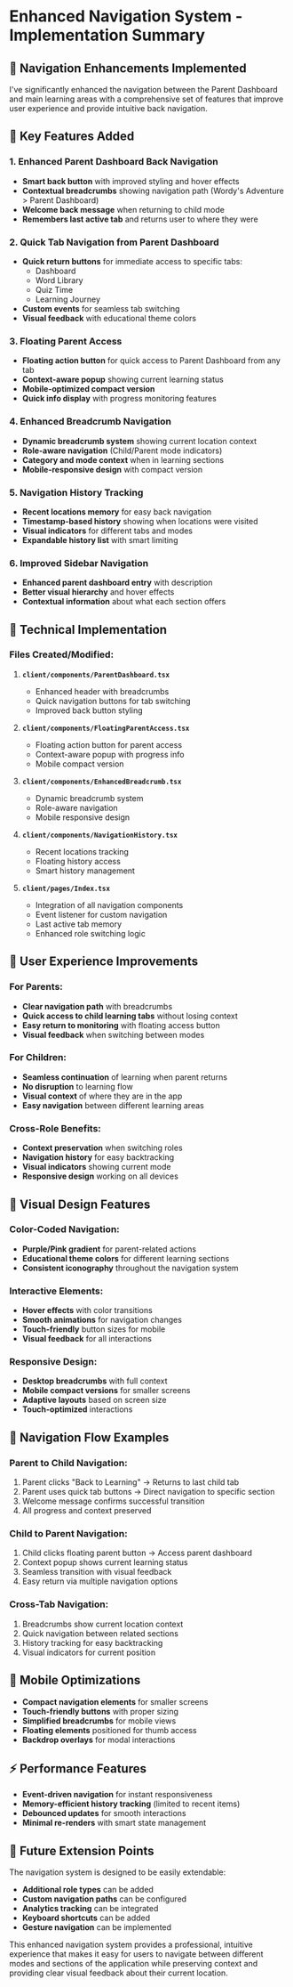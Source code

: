 # Enhanced Navigation System - Implementation Summary

## 🚀 **Navigation Enhancements Implemented**

I've significantly enhanced the navigation between the Parent Dashboard and main learning areas with a comprehensive set of features that improve user experience and provide intuitive back navigation.

## 📝 **Key Features Added**

### 1. **Enhanced Parent Dashboard Back Navigation**

- **Smart back button** with improved styling and hover effects
- **Contextual breadcrumbs** showing navigation path (Wordy's Adventure > Parent Dashboard)
- **Welcome back message** when returning to child mode
- **Remembers last active tab** and returns user to where they were

### 2. **Quick Tab Navigation from Parent Dashboard**

- **Quick return buttons** for immediate access to specific tabs:
  - Dashboard
  - Word Library
  - Quiz Time
  - Learning Journey
- **Custom events** for seamless tab switching
- **Visual feedback** with educational theme colors

### 3. **Floating Parent Access**

- **Floating action button** for quick access to Parent Dashboard from any tab
- **Context-aware popup** showing current learning status
- **Mobile-optimized compact version**
- **Quick info display** with progress monitoring features

### 4. **Enhanced Breadcrumb Navigation**

- **Dynamic breadcrumb system** showing current location context
- **Role-aware navigation** (Child/Parent mode indicators)
- **Category and mode context** when in learning sections
- **Mobile-responsive design** with compact version

### 5. **Navigation History Tracking**

- **Recent locations memory** for easy back navigation
- **Timestamp-based history** showing when locations were visited
- **Visual indicators** for different tabs and modes
- **Expandable history list** with smart limiting

### 6. **Improved Sidebar Navigation**

- **Enhanced parent dashboard entry** with description
- **Better visual hierarchy** and hover effects
- **Contextual information** about what each section offers

## 🔧 **Technical Implementation**

### Files Created/Modified:

1. **`client/components/ParentDashboard.tsx`**

   - Enhanced header with breadcrumbs
   - Quick navigation buttons for tab switching
   - Improved back button styling

2. **`client/components/FloatingParentAccess.tsx`**

   - Floating action button for parent access
   - Context-aware popup with progress info
   - Mobile compact version

3. **`client/components/EnhancedBreadcrumb.tsx`**

   - Dynamic breadcrumb system
   - Role-aware navigation
   - Mobile responsive design

4. **`client/components/NavigationHistory.tsx`**

   - Recent locations tracking
   - Floating history access
   - Smart history management

5. **`client/pages/Index.tsx`**
   - Integration of all navigation components
   - Event listener for custom navigation
   - Last active tab memory
   - Enhanced role switching logic

## 🎯 **User Experience Improvements**

### **For Parents:**

- **Clear navigation path** with breadcrumbs
- **Quick access to child learning tabs** without losing context
- **Easy return to monitoring** with floating access button
- **Visual feedback** when switching between modes

### **For Children:**

- **Seamless continuation** of learning when parent returns
- **No disruption** to learning flow
- **Visual context** of where they are in the app
- **Easy navigation** between different learning areas

### **Cross-Role Benefits:**

- **Context preservation** when switching roles
- **Navigation history** for easy backtracking
- **Visual indicators** showing current mode
- **Responsive design** working on all devices

## 🎨 **Visual Design Features**

### **Color-Coded Navigation:**

- **Purple/Pink gradient** for parent-related actions
- **Educational theme colors** for different learning sections
- **Consistent iconography** throughout the navigation system

### **Interactive Elements:**

- **Hover effects** with color transitions
- **Smooth animations** for navigation changes
- **Touch-friendly** button sizes for mobile
- **Visual feedback** for all interactions

### **Responsive Design:**

- **Desktop breadcrumbs** with full context
- **Mobile compact versions** for smaller screens
- **Adaptive layouts** based on screen size
- **Touch-optimized** interactions

## 🚦 **Navigation Flow Examples**

### **Parent to Child Navigation:**

1. Parent clicks "Back to Learning" → Returns to last child tab
2. Parent uses quick tab buttons → Direct navigation to specific section
3. Welcome message confirms successful transition
4. All progress and context preserved

### **Child to Parent Navigation:**

1. Child clicks floating parent button → Access parent dashboard
2. Context popup shows current learning status
3. Seamless transition with visual feedback
4. Easy return via multiple navigation options

### **Cross-Tab Navigation:**

1. Breadcrumbs show current location context
2. Quick navigation between related sections
3. History tracking for easy backtracking
4. Visual indicators for current position

## 📱 **Mobile Optimizations**

- **Compact navigation elements** for smaller screens
- **Touch-friendly buttons** with proper sizing
- **Simplified breadcrumbs** for mobile views
- **Floating elements** positioned for thumb access
- **Backdrop overlays** for modal interactions

## ⚡ **Performance Features**

- **Event-driven navigation** for instant responsiveness
- **Memory-efficient history tracking** (limited to recent items)
- **Debounced updates** for smooth interactions
- **Minimal re-renders** with smart state management

## 🔮 **Future Extension Points**

The navigation system is designed to be easily extendable:

- **Additional role types** can be added
- **Custom navigation paths** can be configured
- **Analytics tracking** can be integrated
- **Keyboard shortcuts** can be added
- **Gesture navigation** can be implemented

This enhanced navigation system provides a professional, intuitive experience that makes it easy for users to navigate between different modes and sections of the application while preserving context and providing clear visual feedback about their current location.
